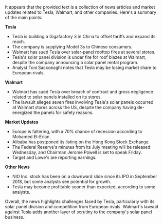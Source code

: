 It appears that the provided text is a collection of news articles and market updates related to Tesla, Walmart, and other companies. Here's a summary of the main points:

**Tesla**

* Tesla is building a Gigafactory 3 in China to offset tariffs and expand its reach.
* The company is supplying Model 3s to Chinese consumers.
* Walmart has sued Tesla over solar-panel rooftop fires at several stores.
* Tesla's solar panel division is under fire for roof blazes at Walmart, despite the company announcing a solar panel rental program.
* Analyst Toni Sacconaghi notes that Tesla may be losing market share to European rivals.

**Walmart**

* Walmart has sued Tesla over breach of contract and gross negligence related to solar panels installed on its stores.
* The lawsuit alleges seven fires involving Tesla's solar panels occurred at Walmart stores across the US, despite the company having de-energized the panels for safety reasons.

**Market Updates**

* Europe is faltering, with a 70% chance of recession according to Mohamed El-Erian.
* Alibaba has postponed its listing on the Hong Kong Stock Exchange.
* The Federal Reserve's minutes from its July meeting will be released Wednesday, and Chairman Jerome Powell is set to speak Friday.
* Target and Lowe's are reporting earnings.

**Other News**

* NIO Inc. stock has been on a downward slide since its IPO in September 2018, but some analysts see potential for growth.
* Tesla may become profitable sooner than expected, according to some analysts.

Overall, the news highlights challenges faced by Tesla, particularly with its solar panel division and competition from European rivals. Walmart's lawsuit against Tesla adds another layer of scrutiny to the company's solar panel business.